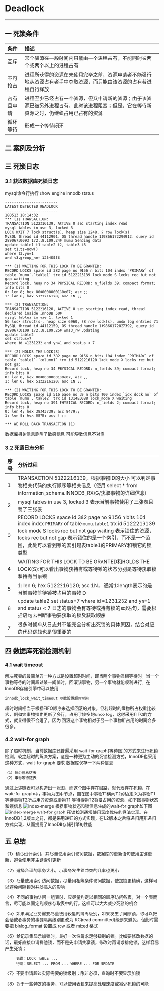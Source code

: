 # Deadlock
---
## 一 死锁条件
|条件|描述|
|:-|:-| 
|互斥|某个资源在一段时间内只能由一个进程占有，不能同时被两个或两个以上的进程占有| 
|不可抢占|进程所获得的资源在未使用完毕之前，资源申请者不能强行地从资源占有者手中夺取资源，而只能由该资源的占有者进程自行释放| 
|占有且申请|进程至少已经占有一个资源，但又申请新的资源；由于该资源已被另外进程占有，此时该进程阻塞；但是，它在等待新资源之时，仍继续占用已占有的资源| 
|循环等待|形成一个等待闭环| 
## 二 案例及分析

## 三 死锁日志
### 3.1 获取数据库死锁日志
mysql命令行执行 show engine innodb status

    ------------------------
    LATEST DETECTED DEADLOCK
    ------------------------
    180513 18:14:32
    *** (1) TRANSACTION:
    TRANSACTION 5122216139, ACTIVE 0 sec starting index read
    mysql tables in use 3, locked 3
    LOCK WAIT 7 lock struct(s), heap size 1248, 5 row lock(s)
    MySQL thread id 44112901, OS thread handle 139866172294912, query id 28906750093 172.18.109.249 mumu Sending data
    update table1 t1,table2 t2, table3 t3
    set t1.ts=now()
    where t3.yn=1
    and t3.group_no='12345556'

    *** (1) WAITING FOR THIS LOCK TO BE GRANTED:
    RECORD LOCKS space id 382 page no 9156 n bits 104 index `PRIMARY` of table `mumu`.`table1` trx id 5122216139 lock mode S locks rec but not gap waiting
    Record lock, heap no 34 PHYSICAL RECORD: n_fields 39; compact format; info bits 0
    0: len 8; hex 8000000000130e07; asc ;;
    1: len 6; hex 5122216120; asc 1N ;;
      
    *** (2) TRANSACTION:
    TRANSACTION 5122216120, ACTIVE 0 sec starting index read, thread declared inside InnoDB 500
    mysql tables in use 1, locked 1
    56 lock struct(s), heap size 6960, 78 row lock(s), undo log entries 71
    MySQL thread id 44112159, OS thread handle 139866172827392, query id 28906750109 172.18.109.250 wms3_rw Updating
    update table2
    set status=7
    where id =1231232 and yn=1 and status < 7
      
    *** (2) HOLDS THE LOCK(S):
    RECORD LOCKS space id 382 page no 9156 n bits 104 index `PRIMARY` of table `table1`.`column1` trx id 5122216120 lock_mode X locks rec but not gap
    Record lock, heap no 34 PHYSICAL RECORD: n_fields 39; compact format; info bits 0
    0: len 8; hex 8000000000130e07; asc ;;
    1: len 6; hex 5122216120; asc 1N ;;
      
    *** (2) WAITING FOR THIS LOCK TO BE GRANTED:
    RECORD LOCKS space id 516 page no 39 n bits 800 index `idx_dock_no` of table `mumu`.`table2` trx id 1314ED0B8 lock_mode X waiting
    Record lock, heap no 391 PHYSICAL RECORD: n_fields 2; compact format; info bits 0
    0: len 4; hex 38343739; asc 8479;;
    1: len 8; hex 8575; asc ! ;;
      
    *** WE ROLL BACK TRANSACTION (1)
数据库相关信息删除了敏感信息 可能导致信息不对应
### 3.2 死锁日志分析
|序号|分析过程|
|:-|:-|
|1|TRANSACTION 5122216139，根据事物ID的大小 可以判定事物相关代码的执行顺序等相关信息（使用 select * from information_schema.INNODB_RX\G/获取事物的详细信息）|
|2|mysql tables in use 3, locked 3  表示当前事物使用了三张表且锁了三张表|
|3|RECORD LOCKS space id 382 page no 9156 n bits 104 index index `PRIMARY` of table `mumu`.`table1` trx id 5122216139 lock mode S locks rec but not gap waiting 表示锁住的资源，locks rec but not gap 表示锁住的是一个索引，而不是一个范围，此处可以看到锁的索引是表table1的PRIMARY和锁它的锁类型|
|4|WAITING FOR THIS LOCK TO BE GRANTED和HOLDS THE LOCK(S):可以看出事物获持有或等待锁的状态分别是等待获取锁和持有当前锁|
|5|1: len 6; hex 5122216120; asc 1N， 通常1:length表示的是当前事物等待锁被占用的事物ID|
|6|update table2 set status=7  where id =1231232 and yn=1 and status < 7 日志的事物会有等待或持有锁的sql语句，需要根据语句去判断事物要获取的锁及获取顺序|
|7|很多时候单从日志并不能完全分析出死锁的具体原因，结合对应的代码逻辑也是很重要的|

## 四 数据库死锁检测机制
### 4.1 wait timeout
解决死锁的最简单的一种方式是设置超时时间，即当两个事物互相等待时，当一个事物等待的时间超过某一阀值时，回滚该事物，另一个事物就能顺利进行，在InnoDB存储引擎中可以使用

    innodb_lock_wait_timeout 参数设置超时时间
超时时间相当于根据FIFO顺序来选择回滚的对象，但若超时的事物所占权重比较大，例如实事物操作更新了多行，占用了较多的undo log，这时采用FIFO的方式，就显得很不合适了，因为
回滚这个事物相对于另一个事物所占用的时间会多很多。
### 4.2 wait-for graph
除了超时机制，当前数据库还普遍采用 wait-for graph(等待图)的方式来进行死锁检测，较之超时的解决方案，这是一种更为主动的死锁检测方式，InnoDB也采用这种方式，wait-for graph 要求
数据库保存一下两种信息

    （1）锁的信息链表
    （2）事物等待链表
通过上述链表可以构造出一张图，而这个图中存在回路，就代表存在死锁。在wait-for graph中，事物为图中节点，而在图中事物T1横向T2的边定义为事物T1等待事物T2所占用的资源或事物T1
等待事物T2将要占用的资源，如下图事物状态和锁信息
![index-merge](../../picture/deadlock/deadlockdetect1.png)
根据事物状态和锁信息生成的wait-for graph如下图
![index-merge](../../picture/deadlock/deadlockdetect2.PNG)
wait-for graph 死锁检测通常使用深度优先的算法实现，在InnoDB 1,2版本之前，都是采用递归的方式实现，在1.2版本之后将递归用非递归方式实现，从而提高了InnoDB存储引擎的性能
## 五 总结
〈1〉精心设计索引，并尽量使用索引访问数据，数据库的更新语句使用主键更新，避免使用非主键索引更新<br>

〈2〉选择合理的事务大小，小事务发生锁冲突的几率也更小<br>

〈3〉尽量使用索引访问数据，尽量用相等条件访问数据，使加锁更精确，这样可以避免间隙锁对并发插入的影响<br>

〈4〉不同的事物访问一组表时，应尽量约定以相同的顺序访问各表，对一个表而言，尽可能以固定的顺序存取表中的行。这样可以大大减少死锁的机会<br>

〈5〉如果满足业务需要尽量使用较低的隔离级别，如果发生了间隙锁，你可以把会话或者事务的事务隔离级别更改为 RC(read committed)级别来避免，但此时需要把 binlog_format 设置成 row 或者 mixed 格式<br>

〈6〉给记录集显示加锁时，最好一次性请求足够级别的锁。比如要修改数据的话，最好直接申请排他锁，而不是先申请共享锁，修改时再请求排他锁，这样容易产生死锁；

         表锁：LOCK TABLE ...
         行锁：SELECT ... FROM ... WHERE ... FOR UPDATE

〈7〉不要申请超过实际需要的锁级别；除非必须，查询时不要显示加锁<br>

〈8〉对于一些特定的事务，可以使用表锁来提高处理速度或减少死锁的可能<br>